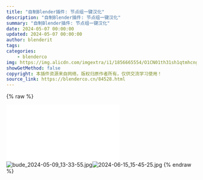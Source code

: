 ```yaml
---
title: "自制Blender插件: 节点组一键汉化"
description: "自制Blender插件: 节点组一键汉化"
summary: "自制Blender插件: 节点组一键汉化"
date: 2024-05-07 00:00:00
updated: 2024-05-07 00:00:00
author: blenderit
tags: 
categories:
    - blenderco
img: https://img.alicdn.com/imgextra/i1/1856665554/O1CN01th31sh1qtmhcngO0n_!!1856665554.jpg
showGetMethod: false
copyright: 本插件资源来自网络，版权归原作者所有，仅供交流学习使用！
source_link: https://blenderco.cn/84528.html
---
```


{% raw %}
<p></p><div id="external-video-28428da1ea" class="external-video"><iframe frameborder="0" src="//player.bilibili.com/player.html?aid=1904165884&amp;bvid=BV1jm411y7tD&amp;cid=1534574269&amp;p=1" allowfullscreen="true"></iframe></div><img src="https://img.alicdn.com/imgextra/i1/1856665554/O1CN01th31sh1qtmhcngO0n_!!1856665554.jpg" alt="bude_2024-05-09_13-33-55.jpg"><img src="https://img.alicdn.com/imgextra/i2/1856665554/O1CN01zN3xrc1qtmiKmSbtm_!!1856665554.jpg" alt="2024-06-15_15-45-25.jpg">
<div style="display: none">blenderco</div>
{% endraw %}